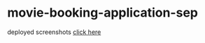 # movie-booking-application-sep
deployed screenshots [click here](https://github.com/nakkina-sekhar/movie-booking-project/tree/main/movie-project-docs)
